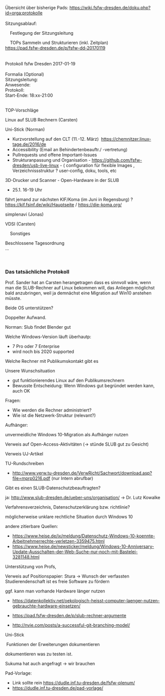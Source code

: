 Übersicht über bisherige Pads:
<https://wiki.fsfw-dresden.de/doku.php?id=orga:protokolle>  
   
Sitzungsablauf:  
  
    Festlegung der Sitzungsleitung  
  
    TOPs Sammeln und Strukturieren (inkl. Zeitplan)  
<https://pad.fsfw-dresden.de/p/fsfw-dd-20170119>  
   
   
Protokoll fsfw Dresden 2017-01-19  
   
Formalia (Optional)  
Sitzungsleitung:   
Anwesende:   
Protokoll:   
Start-Ende: 18:xx-21:00  
  
  
  
   
TOP-Vorschläge  
  

Linux auf SLUB Rechnern (Carsten)

Uni-Stick (Norman)

-   Kurzvorstellung auf den CLT (11.-12. März) 
    <https://chemnitzer.linux-tage.de/2016/de>
-   Accessibility (Email an Behindertenbeauftr./ -vertretung)
-   Pullrequests und offene Important-Issues
-   Strukturanpassung und Organisation -
    <https://github.com/fsfw-dresden/usb-live-linux> - ( configuration
    für flexible Images , Verzeichnissstruktur ? user-config, doku,
    tools, etc

3D-Drucker und Scanner - Open-Hardware in der SLUB

-   25.1. 16-19 Uhr

fährt jemand zur nächsten KIF/Koma (im Juni in Regensburg) ?
<https://kif.fsinf.de/wiki/Hauptseite> / <https://die-koma.org/>

simplenavi (Jonas)

VDSI (Carsten)

  

  
  
    Sonstiges  
  
  
Beschlossene Tagesordnung  
...  
   
   

### Das tatsächliche Protokoll

  

Prof. Sander hat an Carsten herangetragen dass es sinnvoll wäre, wenn
man die SLUB-Rechner auf Linux bekommen will, das Anliegen möglichst
bald anzubringen, weil ja demnächst eine Migration auf Win10 anstehen
müsste.

Beide OS unterstützen?

Doppelter Aufwand.

Norman: Slub findet Blender gut

Welche Windows-Version läuft überhautp:

-   7 Pro oder 7 Enterprise
-   wird noch bis 2020 supported

Welche Rechner mit Publikumskontakt gibt es

Unsere Wunschsituation

-   gut funktionierendes Linux auf den Publikumsrechnern
-   Bewusste Entscheidung: Wenn Windows gut begründet werden kann, auch
    OK

Fragen:

-   Wie werden die Rechner administriert?
-   Wie ist die Netzwerk-Struktur (relevant?)

Aufhänger:

unvermeidliche Windows 10-Migration als Aufhänger nutzen

Verweis auf Open-Access-Aktivitäten (-\> stünde SLUB gut zu Gesicht)

Verweis UJ-Artikel

TU-Rundschreiben

-   <http://www.verw.tu-dresden.de/VerwRicht/Sachwort/download.asp?file=mprp0216.pdf>
    (nur Intern abrufbar)

Gibt es einen SLUB-Datenschutzbeauftragten?

ja: <http://www.slub-dresden.de/ueber-uns/organisation/> -\> Dr. Lutz
Kowalke

Verfahrensverzeichnis, Datenschutzerklärung bzw. richtlinie?

möglicherweise unklare rechtliche Situation durch Windows 10

andere zitierbare Quellen:

-   <https://www.heise.de/ix/meldung/Datenschutz-Windows-10-koennte-Arbeitnehmerrechte-verletzen-3359475.html>
-   <https://www.heise.de/newsticker/meldung/Windows-10-Anniversary-Update-Ausschalten-der-Web-Suche-nur-noch-mit-Bastelei-3281148.html>

Unterstützung von Profs,

Verweis auf Positionspapier: Stura -\> Wunsch der verfassten
Studierendenschaft ist es freie Software zu fördern

ggf. kann man vorhande Hardware länger nutzen

-   <https://datenkollektiv.net/oekologisch-heisst-computer-laenger-nutzen-gebrauchte-hardware-einsetzen/>

  

-   <https://pad.fsfw-dresden.de/p/slub-rechner-argumente>
-   <http://nvie.com/posts/a-successful-git-branching-model/>

  
  
Uni-Stick  

 Funktionen der Erweiterungen dokumentieren

dokumentieren was zu testen ist.

Sukuma hat auch angefragt -\> wir brauchen

  

  

Pad-Vorlage:

-   Link sollte rein <https://dudle.inf.tu-dresden.de/fsfw-plenum/>
-   <https://dudle.inf.tu-dresden.de/pad-vorlage/>

  

  

